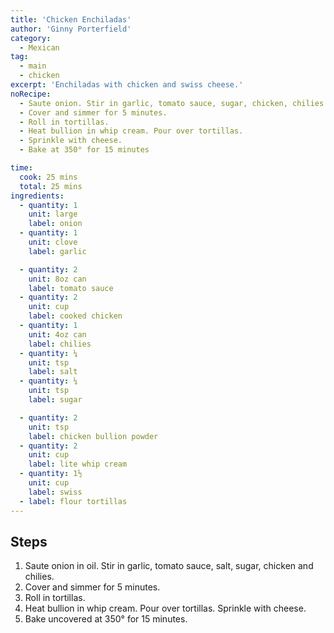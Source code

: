 ```yaml
---
title: 'Chicken Enchiladas'
author: 'Ginny Porterfield'
category:
  - Mexican
tag:
  - main
  - chicken
excerpt: 'Enchiladas with chicken and swiss cheese.'
noRecipe:
  - Saute onion. Stir in garlic, tomato sauce, sugar, chicken, chilies.
  - Cover and simmer for 5 minutes.
  - Roll in tortillas.
  - Heat bullion in whip cream. Pour over tortillas.
  - Sprinkle with cheese.
  - Bake at 350° for 15 minutes
time:
  cook: 25 mins
  total: 25 mins
ingredients:
  - quantity: 1
    unit: large
    label: onion
  - quantity: 1
    unit: clove
    label: garlic
  - quantity: 2
    unit: 8oz can
    label: tomato sauce
  - quantity: 2
    unit: cup
    label: cooked chicken
  - quantity: 1
    unit: 4oz can
    label: chilies
  - quantity: ¼
    unit: tsp
    label: salt
  - quantity: ¼
    unit: tsp
    label: sugar
  - quantity: 2
    unit: tsp
    label: chicken bullion powder
  - quantity: 2
    unit: cup
    label: lite whip cream
  - quantity: 1½
    unit: cup
    label: swiss
  - label: flour tortillas
---
```


## Steps

1. Saute onion in oil. Stir in garlic, tomato sauce, salt, sugar, chicken and chilies.
2. Cover and simmer for 5 minutes.
3. Roll in tortillas.
4. Heat bullion in whip cream. Pour over tortillas. Sprinkle with cheese.
5. Bake uncovered at 350° for 15 minutes.
